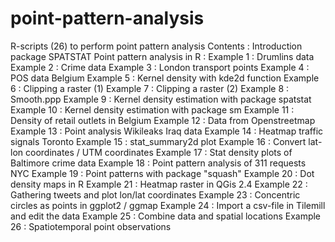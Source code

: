 # point-pattern-analysis
R-scripts (26) to perform point pattern analysis
Contents : 
Introduction
package SPATSTAT
Point pattern analysis in R : 
Example 1 : Drumlins data
Example 2 : Crime data
Example 3 : London transport points
Example 4 : POS data Belgium
Example 5 : Kernel density with kde2d function
Example 6 : Clipping a raster (1)
Example 7 : Clipping a raster (2)
Example 8 : Smooth.ppp
Example 9 : Kernel density estimation with package spatstat
Example 10 : Kernel density estimation with package sm
Example 11 : Density of retail outlets in Belgium
Example 12 : Data from Openstreetmap
Example 13 : Point analysis Wikileaks Iraq data
Example 14 : Heatmap traffic signals Toronto
Example 15 : stat_summary2d plot
Example 16 : Convert lat-lon coordinates / UTM coordinates
Example 17 : Stat density plots of Baltimore crime data
Example 18 : Point pattern analysis of 311 requests NYC
Example 19 : Point patterns with package "squash"
Example 20 : Dot density maps in R
Example 21 : Heatmap raster in QGis 2.4
Example 22 : Gathering tweets and plot lon/lat coordinates
Example 23 : Concentric circles as points in ggplot2 / ggmap
Example 24 : Import a csv-file in Tilemill and edit the data
Example 25 : Combine data and spatial locations
Example 26 : Spatiotemporal point observations
